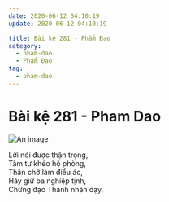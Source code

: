 ```yaml
---
date: 2020-06-12 04:10:19
update: 2020-06-12 04:10:19

title: Bài kệ 281 - Phẩm Đạo
category:
  - pham-dao
  - Phẩm Đạo
tag:
  - pham-dao
---
```


# Bài kệ 281 - Pham Dao

![An image](/img/pham-dao/pham-dao-281.jpg)

Lời nói được thận trọng,<br>Tâm tư khéo hộ phòng,<br>Thân chớ làm điều ác,<br>Hãy giữ ba nghiệp tịnh,<br>Chứng đạo Thánh nhân dạy.<br>
